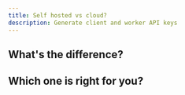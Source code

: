 ```yaml
---
title: Self hosted vs cloud?
description: Generate client and worker API keys
---
```


## What's the difference?

## Which one is right for you?
